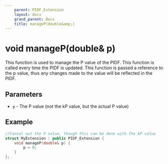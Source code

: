 ```yaml
---
    parent: PIDF_Extension
    layout: docs
    grand_parent: Docs
    title: manageP(double&amp;)
---
```

# void manageP(double&amp; p)
This function is used to manage the P value of the PIDF. This function is called every time the PIDF is updated. This function is passed a reference to the p value, thus any changes made to the value will be reflected in the PIDF.

## Parameters
- `p` - The P value (not the kP value, but the actual P value)

## Example
```cpp
//Cancel out the P value, though this can be done with the kP value
struct MyExtension : public PIDF_Extension {
    void manageP(double& p) {
        p = 0;
    }
};
```
